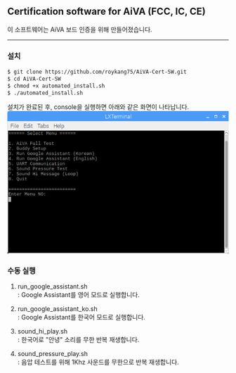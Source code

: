 ## Certification software for AiVA (FCC, IC, CE)

이 소프트웨어는 AiVA 보드 인증을 위해 만들어졌습니다.

---
### 설치
```
$ git clone https://github.com/roykang75/AiVA-Cert-SW.git
$ cd AiVA-Cert-SW
$ chmod +x automated_install.sh
$ ./automated_install.sh
```

설치가 완료된 후, console을 실행하면 아래와 같은 화면이 나타납니다.
![](/assert/test_menu.png)


### 수동 실행
1. run_google_assistant.sh  
: Google Assistant를 영어 모드로 실행합니다.  

2. run_google_assistant_ko.sh  
: Google Assistant를 한국어 모드로 실행합니다.  

3. sound_hi_play.sh  
: 한국어로 "안녕" 소리를 무한 반복 재생합니다.  

4. sound_pressure_play.sh  
: 음압 테스트를 위해 1Khz 사운드를 무한으로 반복 재생합니다.  